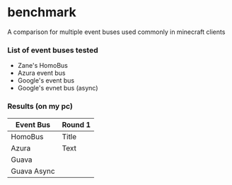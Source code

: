 # benchmark
A comparison for multiple event buses used commonly in minecraft clients


### List of event buses tested

* Zane's HomoBus
* Azura event bus
* Google's event bus
* Google's evnet bus (async)

### Results (on my pc)

| Event Bus   | Round 1     |
| ----------- | ----------- |
| HomoBus     | Title       |
| Azura       | Text        |
| Guava       |             |
| Guava Async |             |
